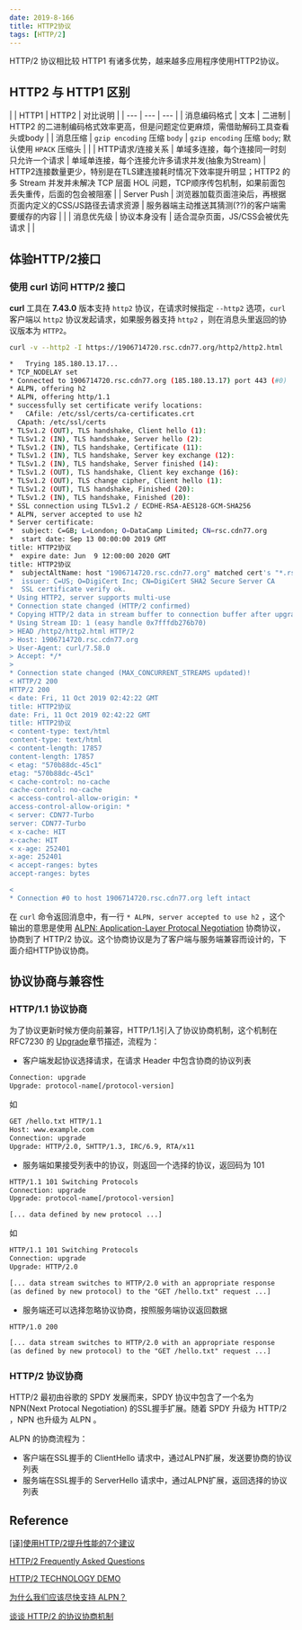 ```yaml
---
date: 2019-8-166
title: HTTP2协议
tags: [HTTP/2]
---
```


HTTP/2 协议相比较 HTTP1 有诸多优势，越来越多应用程序使用HTTP2协议。

## HTTP2 与 HTTP1 区别

| | HTTP1 | HTTP2 | 对比说明 |
| --- | --- | --- |
| 消息编码格式 | 文本 | 二进制 | HTTP2 的二进制编码格式效率更高，但是问题定位更麻烦，需借助解码工具查看头或body |
| 消息压缩 | ```gzip encoding``` 压缩 ```body``` | ```gzip encoding``` 压缩 ```body```; 默认使用 ```HPACK``` 压缩头 | |
| HTTP请求/连接关系 | 单域多连接，每个连接同一时刻只允许一个请求 | 单域单连接，每个连接允许多请求并发(抽象为Stream) | HTTP2连接数量更少，特别是在TLS建连接耗时情况下效率提升明显；HTTP2 的多 Stream 并发并未解决 TCP 层面 HOL 问题，TCP顺序传包机制，如果前面包丢失重传，后面的包会被阻塞 |
| Server Push | 浏览器加载页面渲染后，再根据页面内定义的CSS/JS路径去请求资源 | 服务器端主动推送其猜测(??)的客户端需要缓存的内容 | |
| 消息优先级 | 协议本身没有 | 适合混杂页面，JS/CSS会被优先请求 | |

## 体验HTTP/2接口

### 使用 curl 访问 HTTP/2 接口

**curl** 工具在 **7.43.0** 版本支持 ```http2``` 协议，在请求时候指定 ```--http2``` 选项，```curl``` 客户端以 ```http2``` 协议发起请求，如果服务器支持 ```http2``` ，则在消息头里返回的协议版本为 ```HTTP2```。

```bash
curl -v --http2 -I https://1906714720.rsc.cdn77.org/http2/http2.html

*   Trying 185.180.13.17...
* TCP_NODELAY set
* Connected to 1906714720.rsc.cdn77.org (185.180.13.17) port 443 (#0)
* ALPN, offering h2
* ALPN, offering http/1.1
* successfully set certificate verify locations:
*   CAfile: /etc/ssl/certs/ca-certificates.crt
  CApath: /etc/ssl/certs
* TLSv1.2 (OUT), TLS handshake, Client hello (1):
* TLSv1.2 (IN), TLS handshake, Server hello (2):
* TLSv1.2 (IN), TLS handshake, Certificate (11):
* TLSv1.2 (IN), TLS handshake, Server key exchange (12):
* TLSv1.2 (IN), TLS handshake, Server finished (14):
* TLSv1.2 (OUT), TLS handshake, Client key exchange (16):
* TLSv1.2 (OUT), TLS change cipher, Client hello (1):
* TLSv1.2 (OUT), TLS handshake, Finished (20):
* TLSv1.2 (IN), TLS handshake, Finished (20):
* SSL connection using TLSv1.2 / ECDHE-RSA-AES128-GCM-SHA256
* ALPN, server accepted to use h2
* Server certificate:
*  subject: C=GB; L=London; O=DataCamp Limited; CN=rsc.cdn77.org
*  start date: Sep 13 00:00:00 2019 GMT
title: HTTP2协议
*  expire date: Jun  9 12:00:00 2020 GMT
title: HTTP2协议
*  subjectAltName: host "1906714720.rsc.cdn77.org" matched cert's "*.rsc.cdn77.org"
*  issuer: C=US; O=DigiCert Inc; CN=DigiCert SHA2 Secure Server CA
*  SSL certificate verify ok.
* Using HTTP2, server supports multi-use
* Connection state changed (HTTP/2 confirmed)
* Copying HTTP/2 data in stream buffer to connection buffer after upgrade: len=0
* Using Stream ID: 1 (easy handle 0x7fffdb276b70)
> HEAD /http2/http2.html HTTP/2
> Host: 1906714720.rsc.cdn77.org
> User-Agent: curl/7.58.0
> Accept: */*
>
* Connection state changed (MAX_CONCURRENT_STREAMS updated)!
< HTTP/2 200
HTTP/2 200
< date: Fri, 11 Oct 2019 02:42:22 GMT
title: HTTP2协议
date: Fri, 11 Oct 2019 02:42:22 GMT
title: HTTP2协议
< content-type: text/html
content-type: text/html
< content-length: 17857
content-length: 17857
< etag: "570b88dc-45c1"
etag: "570b88dc-45c1"
< cache-control: no-cache
cache-control: no-cache
< access-control-allow-origin: *
access-control-allow-origin: *
< server: CDN77-Turbo
server: CDN77-Turbo
< x-cache: HIT
x-cache: HIT
< x-age: 252401
x-age: 252401
< accept-ranges: bytes
accept-ranges: bytes

<
* Connection #0 to host 1906714720.rsc.cdn77.org left intact
```

在 ```curl``` 命令返回消息中，有一行 ```* ALPN, server accepted to use h2``` ，这个输出的意思是使用 [ALPN: Application-Layer Protocal Negotiation](https://en.wikipedia.org/wiki/Application-Layer_Protocol_Negotiation) 协商协议，协商到了 HTTP/2 协议。这个协商协议是为了客户端与服务端兼容而设计的，下面介绍HTTP协议协商。

## 协议协商与兼容性

### HTTP/1.1 协议协商

为了协议更新时候方便向前兼容，HTTP/1.1引入了协议协商机制，这个机制在 RFC7230 的 [Upgrade](https://httpwg.org/specs/rfc7230.html#header.upgrade)章节描述，流程为：

- 客户端发起协议选择请求，在请求 Header 中包含协商的协议列表

```html
Connection: upgrade
Upgrade: protocol-name[/protocol-version]
```

如

```html
GET /hello.txt HTTP/1.1
Host: www.example.com
Connection: upgrade
Upgrade: HTTP/2.0, SHTTP/1.3, IRC/6.9, RTA/x11
```

- 服务端如果接受列表中的协议，则返回一个选择的协议，返回码为 101

```html
HTTP/1.1 101 Switching Protocols
Connection: upgrade
Upgrade: protocol-name[/protocol-version]

[... data defined by new protocol ...]
```

如

```html
HTTP/1.1 101 Switching Protocols
Connection: upgrade
Upgrade: HTTP/2.0

[... data stream switches to HTTP/2.0 with an appropriate response
(as defined by new protocol) to the "GET /hello.txt" request ...]
```

- 服务端还可以选择忽略协议协商，按照服务端协议返回数据

```html
HTTP/1.0 200

[... data stream switches to HTTP/2.0 with an appropriate response
(as defined by new protocol) to the "GET /hello.txt" request ...]
```

### HTTP/2 协议协商

HTTP/2 最初由谷歌的 SPDY 发展而来，SPDY 协议中包含了一个名为 NPN(Next Protocal Negotiation) 的SSL握手扩展。随着 SPDY 升级为 HTTP/2 ，NPN 也升级为 ALPN 。

ALPN 的协商流程为：

- 客户端在SSL握手的 ClientHello 请求中，通过ALPN扩展，发送要协商的协议列表
- 服务端在SSL握手的 ServerHello 请求中，通过ALPN扩展，返回选择的协议列表

## Reference

[[译]使用HTTP/2提升性能的7个建议](https://www.w3ctech.com/topic/1563)

[HTTP/2 Frequently Asked Questions](https://http2.github.io/faq/#is-it-http20-or-http2)

[HTTP/2 TECHNOLOGY DEMO](http://www.http2demo.io/)

[为什么我们应该尽快支持 ALPN？](https://imququ.com/post/enable-alpn-asap.html)

[谈谈 HTTP/2 的协议协商机制](https://imququ.com/post/protocol-negotiation-in-http2.html)
